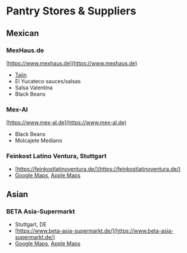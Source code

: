 # Pantry Stores & Suppliers

## Mexican

<secondary-label ref="mx"/>

### MexHaus.de

[https://www.mexhaus.de](https://www.mexhaus.de)

- [Tajin](Tajin.md)
- El Yucateco sauces/salsas
- Salsa Valentina
- Black Beans <!-- https://www.mexhaus.de/lebensmittel/mexikanische-bohnen/frijoles-schwarze-bohnen-getrocknet-verde-valle-1-kg-mhd-30-sep-2025-->

### Mex-Al

[https://www.mex-al.de](https://www.mex-al.de)

- Black Beans<!-- https://www.mex-al.de/de/food/grundzutaten/280/black-turtle-beans-schwarze-bohnen-trocken-1kg-beutel -->
- Molcajete Mediano<!-- https://www.mex-al.de/de/zubehoer/geschirr/161/molcajete-mediano-aus-kunststoff-zum-servieren-von-sossen-bis-200ml-oe13cm-h-7cm?number=600716 -->

### Feinkost Latino Ventura, Stuttgart

- [https://feinkostlatinoventura.de/](https://feinkostlatinoventura.de/)
- [Google Maps](https://maps.app.goo.gl/YzLCbaPZPniShbGo8), [Apple Maps](https://maps.apple.com/?address=K%C3%B6nigstra%C3%9Fe%2020,%2070173%20Stuttgart,%20Germany&auid=13925846990395406637&ll=48.780027,9.179479&lsp=9902&q=Latino%20Ventura)

## Asian

<secondary-label ref="cn"/>

### BETA Asia-Supermarkt
 
- Stuttgart, DE
- [https://www.beta-asia-supermarkt.de/](https://www.beta-asia-supermarkt.de/)
- [Google Maps](https://maps.app.goo.gl/UWRjubpoY1wXwKBL7), [Apple Maps](https://maps.apple.com/?address=Hedelfinger%20Stra%C3%9Fe%2055,%20Wangen,%2070327%20Stuttgart,%20Germany&auid=10941247355514387052&ll=48.767836,9.248717&lsp=9902&q=Beta%20Asia-Supermarkt)
